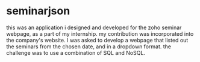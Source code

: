 # seminarjson
this was an application i designed and developed for the zoho seminar webpage, as a part of my internship. my contribution was incorporated into the company's website. I was asked to develop a webpage that listed out the seminars from the chosen date, and in a dropdown format. the challenge was to use a combination of SQL and NoSQL. 
